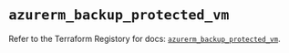 # `azurerm_backup_protected_vm`

Refer to the Terraform Registory for docs: [`azurerm_backup_protected_vm`](https://www.terraform.io/docs/providers/azurerm/r/backup_protected_vm).
